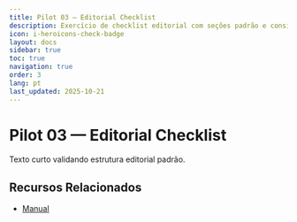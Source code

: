 ```yaml
---
title: Pilot 03 — Editorial Checklist
description: Exercício de checklist editorial com seções padrão e consistência mínima
icon: i-heroicons-check-badge
layout: docs
sidebar: true
toc: true
navigation: true
order: 3
lang: pt
last_updated: 2025-10-21
---
```

# Pilot 03 — Editorial Checklist

Texto curto validando estrutura editorial padrão.

## Recursos Relacionados
- [Manual](../../manual)